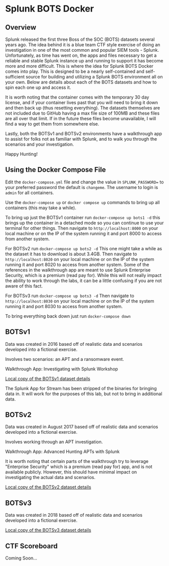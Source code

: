 # Splunk BOTS Docker

## Overview

Splunk released the first three Boss of the SOC (BOTS) datasets several years ago. The idea behind it is a blue team CTF style exercise of doing an investigation in one of the most common and popular SIEM tools - Splunk. Unfortunately, as time has went on, the apps and files necessary to get a reliable and stable Splunk instance up and running to support it has become more and more difficult. This is where the idea for Splunk BOTS Docker comes into play. This is designed to be a nearly self-contained and self-sufficient source for building and utilizing a Splunk BOTS environment all on your own. Below are details about each of the BOTS datasets and how to spin each one up and access it. 

It is worth noting that the container comes with the temporary 30 day license, and if your container lives past that you will need to bring it down and then back up (thus resetting everything). The datasets themselves are not included due to GitHub having a max file size of 100MB and these files are all over that limit. If in the future these files become unavailable, I will find a way to get them from somewhere else.

Lastly, both the BOTSv1 and BOTSv2 environments have a walkthrough app to assist for folks not as familiar with Splunk, and to walk you through the scenarios and your investigation.

Happy Hunting!

## Using the Docker Compose File

Edit the `docker-compose.yml` file and change the value in `SPLUNK_PASSWORD=` to your preferred password the default is `changeme`. The username to login is `admin` for all containers.

Use the `docker-compose up` or `docker compose up` commands to bring up all containers (this may take a while).

To bring up just the BOTSv1 container run `docker-compose up bots1 -d` this brings up the container in a detached mode so you can continue to use your terminal for other things. Then navigate to `http://localhost:8000` on your local machine or on the IP of the system running it and port 8000 to access from another system.

For BOTSv2 run `docker-compose up bots2 -d` This one might take a while as the dataset it has to download is about 3.4GB. Then navigate to `http://localhost:8020` on your local machine or on the IP of the system running it and port 8020 to access from another system. Some of the references in the walkthrough app are meant to use Splunk Enterprise Security, which is a premium (read pay for). While this will not really impact the ability to work through the labs, it can be a little confusing if you are not aware of this fact.

For BOTSv3 run `docker-compose up bots3 -d` Then navigate to `http://localhost:8030` on your local machine or on the IP of the system running it and port 8030 to access from another system.

To bring everything back down just run `docker-compose down`

## BOTSv1

Data was created in 2016 based off of realistic data and scenarios developed into a fictional exercise.

Involves two scenarios: an APT and a ransomware event.

Walkthrough App: Investigating with Splunk Workshop

[Local copy of the BOTSv1 dataset details](docs/botsv1.md)

The Splunk App for Stream has been stripped of the binaries for bringing data in. It will work for the purposes of this lab, but not to bring in additional data.

## BOTSv2

Data was created in August 2017 based off of realistic data and scenarios developed into a fictional exercise.

Involves working through an APT investigation.

Walkthrough App: Advanced Hunting APTs with Splunk

It is worth noting that certain parts of the walkthrough try to leverage "Enterprise Security" which is a premium (read pay for) app, and is not available publicly. However, this should have minimal impact on investigating the actual data and scenarios.

[Local copy of the BOTSv2 dataset details](docs/botsv2.md)

## BOTSv3

Data was created in 2018 based off of realistic data and scenarios developed into a fictional exercise.

[Local copy of the BOTSv3 dataset details](docs/botsv3.md)

## CTF Scoreboard

Coming Soon...